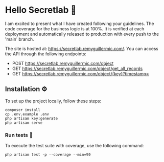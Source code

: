 # Hello Secretlab 👋

I am excited to present what I have created following your guidelines. The code coverage for the business logic is at 100%. It is verified at each deployment and automatically released to production with every push to the 'main' branch.

The site is hosted at: https://secretlab.remyguillermic.com/. You can access the API through the following endpoints:

- POST https://secretlab.remyguillermic.com/object
- GET https://secretlab.remyguillermic.com/object/get_all_records
- GET https://secretlab.remyguillermic.com/object/{key}?timestamp=

## Installation ⚙️

To set up the project locally, follow these steps:

```shell
composer install
cp .env.example .env
php artisan key:generate
php artisan serve
```

### Run tests 🧪

To execute the test suite with coverage, use the following command:

```shell
php artisan test -p --coverage --min=90
```